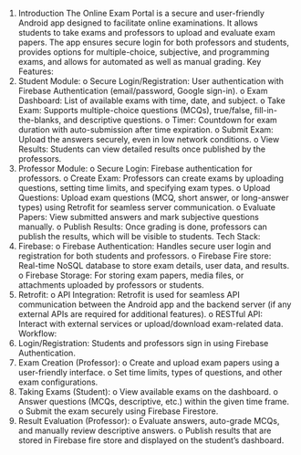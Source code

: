 1.	Introduction
The Online Exam Portal is a secure and user-friendly Android app designed to facilitate online examinations. It allows students to take exams and professors to upload and evaluate exam papers. The app ensures secure login for both professors and students, provides options for multiple-choice, subjective, and programming exams, and allows for automated as well as manual grading.
Key Features:
1.	Student Module:
o	Secure Login/Registration: User authentication with Firebase Authentication (email/password, Google sign-in).
o	Exam Dashboard: List of available exams with time, date, and subject.
o	Take Exam: Supports multiple-choice questions (MCQs), true/false, fill-in-the-blanks, and descriptive questions.
o	Timer: Countdown for exam duration with auto-submission after time expiration.
o	Submit Exam: Upload the answers securely, even in low network conditions.
o	View Results: Students can view detailed results once published by the professors.
2.	Professor Module:
o	Secure Login: Firebase authentication for professors.
o	Create Exam: Professors can create exams by uploading questions, setting time limits, and specifying exam types.
o	Upload Questions: Upload exam questions (MCQ, short answer, or long-answer types) using Retrofit for seamless server communication.
o	Evaluate Papers: View submitted answers and mark subjective questions manually.
o	Publish Results: Once grading is done, professors can publish the results, which will be visible to students.
Tech Stack:
1.	Firebase:
o	Firebase Authentication: Handles secure user login and registration for both students and professors.
o	Firebase Fire store: Real-time NoSQL database to store exam details, user data, and results.
o	Firebase Storage: For storing exam papers, media files, or attachments uploaded by professors or students.
2.	Retrofit:
o	API Integration: Retrofit is used for seamless API communication between the Android app and the backend server (if any external APIs are required for additional features).
o	RESTful API: Interact with external services or upload/download exam-related data.
Workflow:
1.	Login/Registration: Students and professors sign in using Firebase Authentication.
2.	Exam Creation (Professor):
o	Create and upload exam papers using a user-friendly interface.
o	Set time limits, types of questions, and other exam configurations.
3.	Taking Exams (Student):
o	View available exams on the dashboard.
o	Answer questions (MCQs, descriptive, etc.) within the given time frame.
o	Submit the exam securely using Firebase Firestore.
4.	Result Evaluation (Professor):
o	Evaluate answers, auto-grade MCQs, and manually review descriptive answers.
o	Publish results that are stored in Firebase fire store and displayed on the student’s dashboard.
